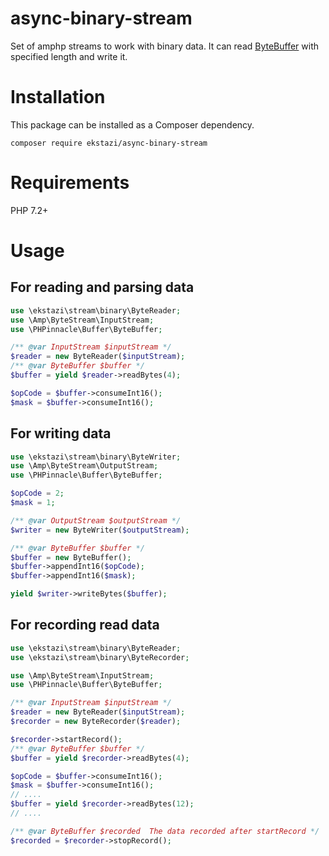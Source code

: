 # async-binary-stream
Set of amphp streams to work with binary data. It can read [ByteBuffer](https://github.com/phpinnacle/buffer) with specified length and write it.
# Installation
This package can be installed as a Composer dependency.

`composer require ekstazi/async-binary-stream`
# Requirements
PHP 7.2+

# Usage
## For reading and parsing data
```php
use \ekstazi\stream\binary\ByteReader;
use \Amp\ByteStream\InputStream;
use \PHPinnacle\Buffer\ByteBuffer;

/** @var InputStream $inputStream */
$reader = new ByteReader($inputStream);
/** @var ByteBuffer $buffer */
$buffer = yield $reader->readBytes(4);

$opCode = $buffer->consumeInt16();
$mask = $buffer->consumeInt16();
```

## For writing data
```php
use \ekstazi\stream\binary\ByteWriter;
use \Amp\ByteStream\OutputStream;
use \PHPinnacle\Buffer\ByteBuffer;

$opCode = 2;
$mask = 1;

/** @var OutputStream $outputStream */
$writer = new ByteWriter($outputStream);

/** @var ByteBuffer $buffer */
$buffer = new ByteBuffer();
$buffer->appendInt16($opCode);
$buffer->appendInt16($mask);

yield $writer->writeBytes($buffer);
```
## For recording read data
```php
use \ekstazi\stream\binary\ByteReader;
use \ekstazi\stream\binary\ByteRecorder;

use \Amp\ByteStream\InputStream;
use \PHPinnacle\Buffer\ByteBuffer;

/** @var InputStream $inputStream */
$reader = new ByteReader($inputStream);
$recorder = new ByteRecorder($reader);

$recorder->startRecord();
/** @var ByteBuffer $buffer */
$buffer = yield $recorder->readBytes(4);

$opCode = $buffer->consumeInt16();
$mask = $buffer->consumeInt16();
// ....
$buffer = yield $recorder->readBytes(12);
// ....

/** @var ByteBuffer $recorded  The data recorded after startRecord */
$recorded = $recorder->stopRecord();
```
